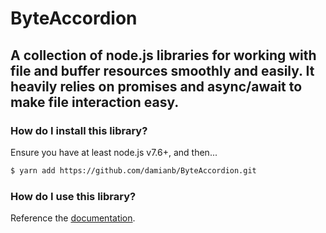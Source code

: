 # ByteAccordion

## A collection of node.js libraries for working with file and buffer resources smoothly and easily.  It heavily relies on promises and async/await to make file interaction easy.

### How do I install this library?

Ensure you have at least node.js v7.6+, and then...

``` bash
$ yarn add https://github.com/damianb/ByteAccordion.git
```

### How do I use this library?

Reference the [documentation](https://damianb.github.io/ByteAccordion/).
